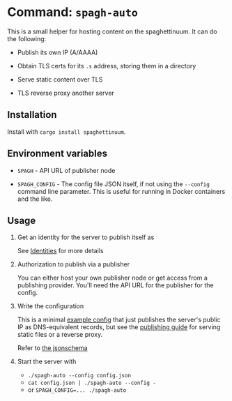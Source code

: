 # Command: `spagh-auto`

This is a small helper for hosting content on the spaghettinuum. It can do the following:

- Publish its own IP (A/AAAA)

- Obtain TLS certs for its `.s` address, storing them in a directory

- Serve static content over TLS

- TLS reverse proxy another server

## Installation

Install with `cargo install spaghettinuum`.

## Environment variables

- `SPAGH` - API URL of publisher node

- `SPAGH_CONFIG` - The config file JSON itself, if not using the `--config` command line parameter. This is useful for running in Docker containers and the like.

## Usage

1. Get an identity for the server to publish itself as

   See [Identities](./guide_identities.md) for more details

1. Authorization to publish via a publisher

   You can either host your own publisher node or get access from a publishing provider. You'll need the API URL for the publisher for the config.

1. Write the configuration

   This is a minimal [example config](TODO) that just publishes the server's public IP as DNS-equivalent records, but see the [publishing guide](./guide_publishing.md) for serving static files or a reverse proxy.

   Refer to [the jsonschema](TODO)

1. Start the server with

   - `./spagh-auto --config config.json`
   - `cat config.json | ./spagh-auto --config -`
   - or `SPAGH_CONFIG=... ./spagh-auto`

